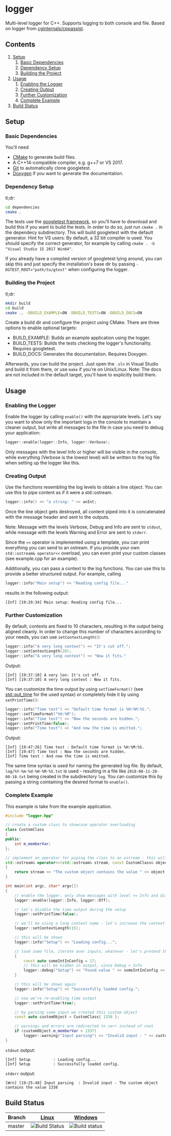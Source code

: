 # logger
Multi-level logger for C++. Supports logging to both console and file. Based on logger from [cginternals/cppassist](https://github.com/cginternals/cppassist).

## Contents

1. [Setup](#setup)
    1. [Basic Dependencies](#basic-dependencies)
    2. [Dependency Setup](#dependency-setup)
    3. [Building the Project](#building-the-project)
2. [Usage](#usage)
    1. [Enabling the Logger](#enabling-the-logger)
    2. [Creating Output](#creating-output)
    3. [Further Customization](#further-customization)
    4. [Complete Example](#complete-example)
3. [Build Status](#build-status)

## Setup

### Basic Dependencies

You'll need
* [CMake](https://cmake.org/) to generate build files.
* A C++14-compatible compiler, e.g. g++7 or VS 2017.
* [Git](https://git-scm.com/) to automatically clone googletest.
* [Doxygen](http://www.doxygen.org/) if you want to generate the documentation.

### Dependency Setup

tl;dr:
```sh
cd dependencies
cmake .
```

The tests use the [googletest framework](https://github.com/google/googletest), so you'll have to download and build this if you want to build the tests. In order to do so, just run `cmake .` in the dependecy subdirectory. This will build googletest with the default generator. Hint for VS users: By default, a 32 bit compiler is used. You should specify the correct generator, for example by calling `cmake . -G "Visual Studio 15 2017 Win64"`.

If you already have a compiled version of googletest lying around, you can skip this and just specify the installation's base dir by passing `-DGTEST_ROOT="path/to/gtest"` when configuring the logger.

### Building the Project

tl;dr:
```sh
mkdir build
cd build
cmake .. -DBUILD_EXAMPLE=ON -DBUILD_TESTS=ON -DBUILD_DOCS=ON
```

Create a build dir and configure the project using CMake. There are three options to enable optional targets:  
* BUILD_EXAMPLE: Builds an example application using the logger.
* BUILD_TESTS: Builds the tests checking the logger's functionality. Requires googletest.
* BUILD_DOCS: Generates the documentation. Requires Doxygen.

Afterwards, you can build the project. Just open the `.sln` in Visual Studio and build it from there, or use `make` if you're on Unix/Linux. Note: The docs are not included in the default target, you'll have to explicitly build them.

## Usage

### Enabling the Logger

Enable the logger by calling `enable()` with the appropriate levels. Let's say you want to show only the important logs in the console to maintain a cleaner output, but write all messages to the file in case you need to debug your application:
```cpp
logger::enable(logger::Info, logger::Verbose);
```
Only messages with the level Info or higher will be visible in the console, while everything (Verbose is the lowest level) will be written to the log file when setting up the logger like this.

### Creating Output

Use the functions resembling the log levels to obtain a line object. You can use this to pipe content as if it were a std::ostream.
```cpp
logger::info() << "a string: " << anInt;
```
Once the line object gets destroyed, all content piped into it is concatenated with the message header and sent to the outputs.

Note: Message with the levels Verbose, Debug and Info are sent to `stdout`, while message with the levels Warning and Error are sent to `stderr`.

Since the `<<` operator is implemented using a template, you can print everything you can send to an ostream. If you provide your own `std::ostream& operator<<` overload, you can even print your custom classes (see example.cpp for an example).

Additionally, you can pass a context to the log functions. You can use this to provide a better structured output. For example, calling
```cpp
logger::info("Main setup") << "Reading config file..."
```
results in the following output:
```
[Inf] [19:29:34] Main setup: Reading config file...
```

### Further Customization

By default, contexts are fixed to 10 characters, resulting in the output being aligned cleanly. In order to change this number of characters according to your needs, you can use `setContextLength()`:
```cpp
logger::info("A very long context") << "It's cut off.";
logger::setContextLength(20);
logger::info("A very long context") << "Now it fits."
```
Output:
```
[Inf] [19:37:10] A very lon: It's cut off.
[Inf] [19:37:10] A very long context : Now it fits.
```

You can customize the time output by using `setTimeFormat()` (see [std::put_time](https://en.cppreference.com/w/cpp/io/manip/put_time) for the used syntax) or completely hide it by using `setPrintTime()`:
```cpp
logger::info("Time test") << "Default time format is %H:%M:%S.";
logger::setTimeFormat("%H:%M");
logger::info("Time test") << "Now the seconds are hidden.";
logger::setPrintTime(false);
logger::info("Time test") << "And now the time is omitted.";
```
Output:
```
[Inf] [19:47:26] Time test : Default time format is %H:%M:%S.
[Inf] [19:47] Time test : Now the seconds are hidden.
[Inf] Time test : And now the time is omitted.
```
The same time syntax is used for naming the generated log file. By default, `log/%Y-%m-%d-%H-%M-%S.txt` is used - resulting in a file like `2018-08-11-20-00-10.txt` being created in the subdirectory `log`. You can customize this by passing a string cointaining the desired format to `enable()`.

### Complete Example

This example is take from the example application.

```cpp
#include "logger.hpp"

// create a custom class to showcase operator overloading
class CustomClass
{
public:
    int m_memberVar;
};

// implement an operator for piping the class to an ostream - this will allow usage with the logger as well
std::ostream& operator<<(std::ostream& stream, const CustomClass& object)
{
    return stream << "The custom object contains the value " << object.m_memberVar;
}

int main(int argc, char* argv[])
{
    // enable the logger, only show messages with level >= Info and disable file output completely
    logger::enable(logger::Info, logger::Off);

    // let's disable the time output during the setup
    logger::setPrintTime(false);

    // we'll be using a long context name - let's increase the context length
    logger::setContextLength(15);

    // this will be shown
    logger::info("Setup") << "Loading config...";

    // load some file, iterate over inputs, whatever - let's pretend this block is called in a loop
    {
        const auto someIntInConfig = 17;
        // this will be hidden in output, since Debug < Info
        logger::debug("Setup") << "Found value " << someIntInConfig << " in config.";
    }

    // this will be shown again
    logger::info("Setup") << "Successfully loaded config.";

    // now we're re-enabling time output
    logger::setPrintTime(true);

    // by parsing some input we created this custom object
    const auto customObject = CustomClass{ 1338 };

    // warnings and errors are redirected to cerr instead of cout
    if (customObject.m_memberVar > 1337)
        logger::warning("Input parsing") << "Invalid input - " << customObject;
}
```
`stdout` output:
```
[Inf] Setup          : Loading config...
[Inf] Setup          : Successfully loaded config.
```
`stderr` output:
```
[Wrn] [19:25:48] Input parsing  : Invalid input - The custom object contains the value 1338
```

## Build Status
|Branch      |[Linux](https://travis-ci.com/lukaswagner/logger) |[Windows](https://ci.appveyor.com/project/lukaswagner/logger/branch/master) |
|------------|----------|----------|
|master      | ![Build Status](https://travis-ci.com/lukaswagner/logger.svg?branch=master) | ![Build status](https://ci.appveyor.com/api/projects/status/lvb82mnhslxd65k6/branch/master?svg=true) |
